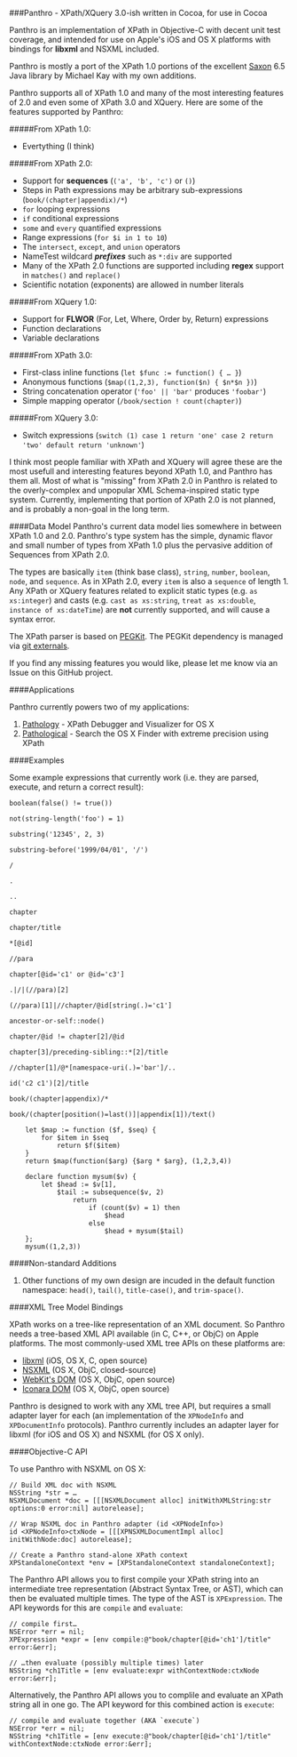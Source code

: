 ###Panthro - XPath/XQuery 3.0-ish written in Cocoa, for use in Cocoa

Panthro is an implementation of XPath in Objective-C with decent unit test coverage, and intended for use on Apple's iOS and OS X platforms with bindings for **libxml** and NSXML included.

Panthro is mostly a port of the XPath 1.0 portions of the excellent [Saxon](http://saxonica.com) 6.5 Java library by Michael Kay with my own additions.

Panthro supports all of XPath 1.0 and many of the most interesting features of 2.0 and even some of XPath 3.0 and XQuery. Here are some of the features supported by Panthro:

#####From XPath 1.0:
* Evertything (I think)

#####From XPath 2.0:
* Support for **sequences** (`('a', 'b', 'c')` or `()`)
* Steps in Path expressions may be arbitrary sub-expressions (`book/(chapter|appendix)/*`)
* `for` looping expressions
* `if` conditional expressions
* `some` and `every` quantified expressions
* Range expressions (`for $i in 1 to 10`)
* The `intersect`, `except`, and `union` operators
* NameTest wildcard ***prefixes*** such as `*:div` are supported
* Many of the XPath 2.0 functions are supported including **regex** support in `matches()` and `replace()`
* Scientific notation (exponents) are allowed in number literals

#####From XQuery 1.0:
* Support for **FLWOR** (For, Let, Where, Order by, Return) expressions
* Function declarations
* Variable declarations

#####From XPath 3.0:
* First-class inline functions (`let $func := function() { … }`)
* Anonymous functions (`$map((1,2,3), function($n) { $n*$n })`)
* String concatenation operator (`'foo' || 'bar'` produces `'foobar'`)
* Simple mapping operator (`/book/section ! count(chapter)`)

#####From XQuery 3.0:
* Switch expressions (`switch (1) case 1 return 'one' case 2 return 'two' default return 'unknown'`)

I think most people familiar with XPath and XQuery will agree these are the most usefull and interesting features beyond XPath 1.0, and Panthro has them all. Most of what is "missing" from XPath 2.0 in Panthro is related to the overly-complex and unpopular XML Schema-inspired static type system. Currently, implementing that portion of XPath 2.0 is not planned, and is probably a non-goal in the long term.

####Data Model
Panthro's current data model lies somewhere in between XPath 1.0 and 2.0. Panthro's type system has the simple, dynamic flavor and small number of types from XPath 1.0 plus the pervasive addition of Sequences from XPath 2.0.

The types are basically `item` (think base class), `string`, `number`, `boolean`, `node`, and `sequence`. As in XPath 2.0, every `item` is also a `sequence` of length 1. Any XPath or XQuery features related to explicit static types (e.g. `as xs:integer`) and casts (e.g. `cast as xs:string`, `treat as xs:double`, `instance of xs:dateTime`) are **not** currently supported, and will cause a syntax error.

The XPath parser is based on [PEGKit](http://www.github.com/itod/pegkit). The PEGKit dependency is managed via [git externals](http://nopugs.com/ext-tutorial).

If you find any missing features you would like, please let me know via an Issue on this GitHub project.

####Applications

Panthro currently powers two of my applications:

1. [Pathology](http://celestialteapot.com/pathology/) - XPath Debugger and Visualizer for OS X
1. [Pathological](http://celestialteapot.com/pathological/) - Search the OS X Finder with extreme precision using XPath

####Examples

Some example expressions that currently work (i.e. they are parsed, execute, and return a correct result):
```xquery
boolean(false() != true())

not(string-length('foo') = 1)

substring('12345', 2, 3)

substring-before('1999/04/01', '/')

/

.

.. 

chapter

chapter/title

*[@id]

//para

chapter[@id='c1' or @id='c3']

.|/|(//para)[2]

(//para)[1]|//chapter/@id[string(.)='c1']

ancestor-or-self::node()

chapter/@id != chapter[2]/@id

chapter[3]/preceding-sibling::*[2]/title

//chapter[1]/@*[namespace-uri(.)='bar']/..

id('c2 c1')[2]/title

book/(chapter|appendix)/*

book/(chapter[position()=last()]|appendix[1])/text()
```
```xquery
    let $map := function ($f, $seq) {
        for $item in $seq
            return $f($item)
    }
    return $map(function($arg) {$arg * $arg}, (1,2,3,4))
```
```xquery
    declare function mysum($v) {
        let $head := $v[1],
            $tail := subsequence($v, 2)
                return 
                    if (count($v) = 1) then 
                        $head 
                    else 
                        $head + mysum($tail)
    };
    mysum((1,2,3))
```
####Non-standard Additions

1. Other functions of my own design are incuded in the default function namespace: `head()`, `tail()`, `title-case()`, and `trim-space()`.

####XML Tree Model Bindings

XPath works on a tree-like representation of an XML document. So Panthro needs a tree-based XML API available (in C, C++, or ObjC) on Apple platforms. The most commonly-used XML tree APIs on these platforms are:

* [libxml](http://xmlsoft.org/) (iOS, OS X, C, open source)
* [NSXML](https://developer.apple.com/library/mac/documentation/Cocoa/Conceptual/NSXML_Concepts/Articles/NSXMLFeatures.html) (OS X, ObjC, closed-source)
* [WebKit's DOM](http://www.webkit.org/) (OS X, ObjC, open source)
* [Iconara DOM](http://www.iconara.net/developer/products/DOM/) (OS X, ObjC, open source)

Panthro is designed to work with any XML tree API, but requires a small adapter layer for each (an implementation of the `XPNodeInfo` and `XPDocumentInfo` protocols). Panthro currently includes an adapter layer for libxml (for iOS and OS X) and NSXML (for OS X only).

####Objective-C API

To use Panthro with NSXML on OS X:

```objc
// Build XML doc with NSXML
NSString *str = …
NSXMLDocument *doc = [[[NSXMLDocument alloc] initWithXMLString:str options:0 error:nil] autorelease];

// Wrap NSXML doc in Panthro adapter (id <XPNodeInfo>)
id <XPNodeInfo>ctxNode = [[[XPNSXMLDocumentImpl alloc] initWithNode:doc] autorelease];

// Create a Panthro stand-alone XPath context
XPStandaloneContext *env = [XPStandaloneContext standaloneContext];
```
The Panthro API allows you to first compile your XPath string into an intermediate tree representation (Abstract Syntax Tree, or AST), which can then be evaluated multiple times. The type of the AST is `XPExpression`. The API keywords for this are `compile` and `evaluate`:

```objc
// compile first…
NSError *err = nil;
XPExpression *expr = [env compile:@"book/chapter[@id='ch1']/title" error:&err];

// …then evaluate (possibly multiple times) later
NSString *ch1Title = [env evaluate:expr withContextNode:ctxNode error:&err];
```

Alternatively, the Panthro API allows you to complile and evaluate an XPath string all in one go. The API keyword for this combined action is `execute`:

```objc
// compile and evaluate together (AKA `execute`)
NSError *err = nil;
NSString *ch1Title = [env execute:@"book/chapter[@id='ch1']/title" withContextNode:ctxNode error:&err];
```